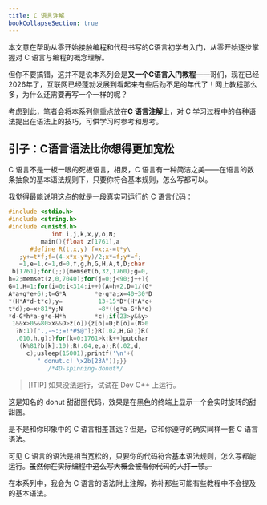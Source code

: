```yaml
---
title: C 语言注解
bookCollapseSection: true
---
```


本文意在帮助从零开始接触编程和代码书写的C语言初学者入门，从零开始逐步掌握对 C 语言与编程的概念理解。

但你不要搞错，这并不是说本系列会是**又一个C语言入门教程**——哥们，现在已经2026年了，互联网已经蓬勃发展到看起来有些后劲不足的年代了！网上教程那么多，为什么还需要再写一个一样的呢？

考虑到此，笔者会将本系列侧重点放在**C 语言注解**上，对 C 学习过程中的各种语法提出在语法上的技巧，可供学习时参考和思考。

## 引子：C语言语法比你想得更加宽松

C 语言不是一板一眼的死板语言，相反，C 语言有一种简洁之美——在语言的数条抽象的基本语法规则下，只要你符合基本规则，怎么写都可以。

我觉得最能说明这点的就是一段真实可运行的 C 语言代码：

```c
#include <stdio.h>
#include <string.h>
#include <unistd.h>
            int i,j,k,x,y,o,N;
         main(){float z[1761],a
      #define R(t,x,y) f=x;x-=t*y\
   ;y+=t*f;f=(4-x*x-y*y)/2;x*=f;y*=f;
   =1,e=1,c=1,d=0,f,g,h,G,H,A,t,D;char
 b[1761];for(;;){memset(b,32,1760);g=0,
h=2;memset(z,0,7040);for(j=0;j<90;j++){
G=1,H=1;for(i=0;i<314;i++){A=h+2,D=1/(G*
A*a+g*e+6);t=G*A        *e-g*a;x=40+30*D
*(H*A*d-t*c);y=          13+15*D*(H*A*c+
t*d);o=x+81*y;N          =8*((g*a-G*h*e)
*d-G*h*a-g*e-H*h        *c);if(23>y&&y>
 1&&x>0&&80>x&&D>z[o]){z[o]=D;b[o]=(N>0
  ?N:1)[".,-~:;=!*#$@"];}R(.02,H,G);}R(
  .010,h,g);}for(k=0;1761>k;k++)putchar
   (k%81?b[k]:10);R(.04,e,a);R(.02,d,
     c);usleep(15001);printf('\n'+(
        " donut.c! \x2b[23A"));}}
           /*4D-spinning-donut*/
```

> [!TIP] 如果没法运行，试试在 Dev C++ 上运行。

这是知名的 donut 甜甜圈代码，效果是在黑色的终端上显示一个会实时旋转的甜甜圈。

是不是和你印象中的 C 语言相差甚远？但是，它和你遵守的确实同样一套 C 语言语法。

可见 C 语言的语法是相当宽松的，只要你的代码符合基本语法规则，怎么写都能运行。~~虽然你在实际编程中这么写大概会被看你代码的人打一顿。~~

在本系列中，我会为 C 语言的语法附上注解，弥补那些可能有些教程中不会提及的基本语法。
